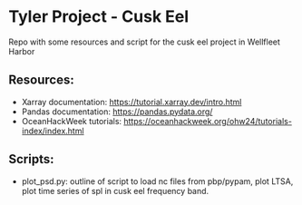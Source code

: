 # Tyler Project - Cusk Eel

Repo with some resources and script for the cusk eel project in Wellfleet Harbor

## Resources:
- Xarray documentation: https://tutorial.xarray.dev/intro.html
- Pandas documentation: https://pandas.pydata.org/
- OceanHackWeek tutorials: https://oceanhackweek.org/ohw24/tutorials-index/index.html

## Scripts:
- plot_psd.py: outline of script to load nc files from pbp/pypam, plot LTSA, plot time series of spl in cusk eel frequency band.
